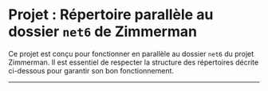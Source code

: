 # Projet : Répertoire parallèle au dossier `net6` de Zimmerman

Ce projet est conçu pour fonctionner en parallèle au dossier `net6` du projet Zimmerman. Il est essentiel de respecter la structure des répertoires décrite ci-dessous pour garantir son bon fonctionnement.

---

